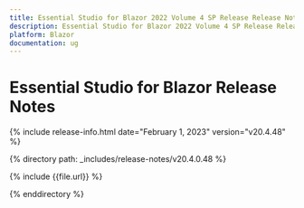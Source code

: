 ```yaml
---
title: Essential Studio for Blazor 2022 Volume 4 SP Release Release Notes 
description: Essential Studio for Blazor 2022 Volume 4 SP Release Release Notes 
platform: Blazor
documentation: ug
---
```


# Essential Studio for Blazor  Release Notes  

{% include release-info.html date="February 1, 2023"  version="v20.4.48" %} 

{% directory path: _includes/release-notes/v20.4.0.48 %}

{% include {{file.url}} %}

{% enddirectory %} 



